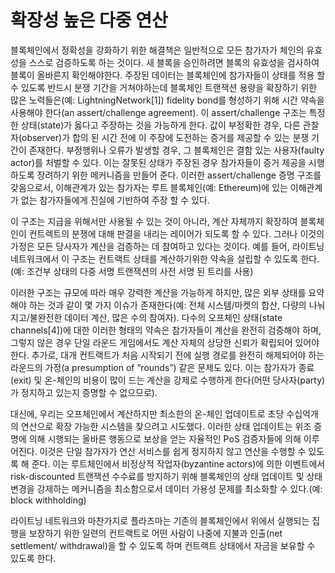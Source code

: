 # 확장성 높은 다중 연산

블록체인에서 정확성을 강화하기 위한 해결책은 일반적으로 모든 참가자가 체인의 유효성을 스스로 검증하도록 하는 것이다. 새 블록을 승인하려면 블록의 유효성을 검사하여 블록이 올바른지 확인해야한다. 주장된 데이터는 블록체인에 참가자들이 상태를 적용 할 수 있도록 반드시 분쟁 기간을 거쳐야하는데 블록체인 트랜잭션 용량을 확장하기 위한 많은 노력들은(예: LightningNetwork[1]) fidelity bond를 형성하기 위해 시간 약속을 사용해야 한다(an assert/challenge agreement). 이 assert/challenge 구조는 특정한 상태(state)가 옳다고 주장하는 것을 가능하게 한다. 값이 부정확한 경우, 다른 관찰자(observer)가 합의 된 시간 전에 이 주장에 도전하는 증거를 제공할 수 있는 분쟁 기간이 존재한다. 부정행위나 오류가 발생할 경우, 그 블록체인은 결함 있는 사용자(faulty actor)를 처벌할 수 있다. 이는 잘못된 상태가 주장된 경우 참가자들이 증거 제공을 시행하도록 장려하기 위한 메커니즘을 만들어 준다. 이러한 assert/challenge 증명 구조를 갖음으로서, 이해관계가 있는 참가자는 루트 블록체인(예: Ethereum)에 있는 이해관계가 없는 참가자들에게 진실에 기반하여 주장 할 수 있다.

이 구조는 지급을 위해서만 사용될 수 있는 것이 아니라, 계산 자체까지 확장하여 블록체인이 컨트렉트의 분쟁에 대해 판결을 내리는 레이어가 되도록 할 수 있다. 그러나 이것의 가정은 모든 당사자가 계산을 검증하는 데 참여하고 있다는 것이다. 예를 들어, 라이트닝 네트워크에서 이 구조는 컨트랙트 상태를 계산하기위한 약속을 설립할 수 있도록 한다. (예: 조건부 상태의 다중 서명 트랜잭션의 사전 서명 된 트리를 사용)

이러한 구조는 규모에 따라 매우 강력한 계산을 가능하게 하지만, 많은 외부 상태를 요약해야 하는 것과 같이 몇 가지 이슈가 존재한다(예: 전체 시스템/마켓의 합산, 다량의 나눠지고/불완전한 데이터 계산, 많은 수의 참여자). 다수의 오프체인 상태(state channels[4])에 대한 이러한 형태의 약속은 참가자들이 계산을 완전히 검증해야 하며, 그렇지 않은 경우 단일 라운드 게임에서도 계산 자체의 상당한 신뢰가 확립되어 있어야한다. 추가로, 대개 컨트랙트가 처음 시작되기 전에 실행 경로를 완전히 해제되어야 하는 라운드의 가정(a presumption of ”rounds”) 같은 문제도 있다. 이는 참가자가 종료(exit) 및 온-체인의 비용이 많이 드는 계산을 강제로 수행하게 한다(어떤 당사자(party)가 정지하고 있는지 증명할 수 없으므로).

대신에, 우리는 오프체인에서 계산하지만 최소한의 온-체인 업데이트로 초당 수십억개의 연산으로 확장 가능한 시스템을 찾으려고 시도했다. 이러한 상태 업데이트는 위조 증명에 의해 시행되는 올바른 행동으로 보상을 얻는 자율적인 PoS 검증자들에 의해 이루어진다. 이것은 단일 참가자가 연산 서비스를 쉽게 정지하지 않고 연산을 수행할 수 있도록 해 준다. 이는 루트체인에서 비정상적 작업자(byzantine actors)에 의한 이벤트에서 risk-discounted 트랜잭션 수수료를 방지하기 위해 블록체인의 상태 업데이트 및 상태 변경을 강제하는 메커니즘을 최소함으로서 데이터 가용성 문제를 최소화할 수 있다.(예: block withholding)

라이트닝 네트워크와 마찬가지로 플라즈마는 기존의 블록체인에서 위에서 실행되는 집행을 보장하기 위한 일련의 컨트랙트로 어떤 사람이 나중에 지불과 인출(net settlement/ withdrawal)을 할 수 있도록 하며 컨트랙트 상태에서 자금을 보유할 수 있도록 한다.
